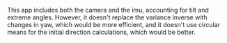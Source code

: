 This app includes both the camera and the imu, accounting for tilt and extreme angles. However, it doesn't replace the variance inverse with changes in yaw, which would be more efficient, and it doesn't use circular means for the initial direction calculations, which would be better.
